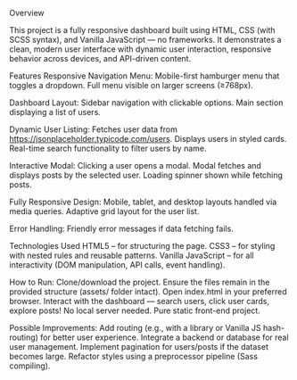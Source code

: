 Overview

This project is a fully responsive dashboard built using HTML, CSS (with SCSS syntax), and Vanilla JavaScript — no frameworks. It demonstrates a clean, modern user interface with dynamic user interaction, responsive behavior across devices, and API-driven content.

Features
Responsive Navigation Menu:
Mobile-first hamburger menu that toggles a dropdown.
Full menu visible on larger screens (≥768px).

Dashboard Layout:
Sidebar navigation with clickable options.
Main section displaying a list of users.

Dynamic User Listing:
Fetches user data from https://jsonplaceholder.typicode.com/users.
Displays users in styled cards.
Real-time search functionality to filter users by name.

Interactive Modal:
Clicking a user opens a modal.
Modal fetches and displays posts by the selected user.
Loading spinner shown while fetching posts.

Fully Responsive Design:
Mobile, tablet, and desktop layouts handled via media queries.
Adaptive grid layout for the user list.

Error Handling:
Friendly error messages if data fetching fails.

Technologies Used
HTML5 – for structuring the page.
CSS3 – for styling with nested rules and reusable patterns.
Vanilla JavaScript – for all interactivity (DOM manipulation, API calls, event handling).

How to Run:
Clone/download the project.
Ensure the files remain in the provided structure (assets/ folder intact).
Open index.html in your preferred browser.
Interact with the dashboard — search users, click user cards, explore posts!
No local server needed. Pure static front-end project.

Possible Improvements:
Add routing (e.g., with a library or Vanilla JS hash-routing) for better user experience.
Integrate a backend or database for real user management.
Implement pagination for users/posts if the dataset becomes large.
Refactor styles using a preprocessor pipeline (Sass compiling).
